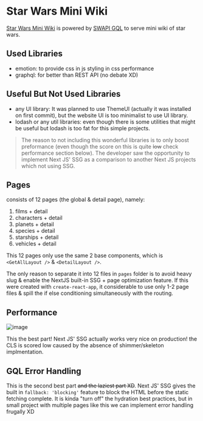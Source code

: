# Star Wars Mini Wiki

[Star Wars Mini Wiki](https://star-wars-mini-wiki.vercel.app/) is powered by [SWAPI GQL](https://swapi-graphql.netlify.app) to serve mini wiki of star wars.

## Used Libraries

- emotion: to provide css in js styling in css performance
- graphql: for better than REST API (no debate XD)

## Useful But Not Used Libraries

- any UI library: It was planned to use ThemeUI (actually it was installed on first commit), but the website UI is too minimalist to use UI library.
- lodash or any util libraries: even though there is some utilities that might be useful but lodash is too fat for this simple projects.

> The reason to not including this wonderful libraries is to only boost preformance (even though the score on this is quite ~~low~~ check performance section below). The developer saw the opportunity to implement Next JS' SSG as a comparison to another Next JS projects which not using SSG.

## Pages

consists of 12 pages (the global & detail page), namely:

1. films + detail
2. characters + detail
3. planets + detail
4. species + detail
5. starships + detail
6. vehicles + detail

This 12 pages only use the same 2 base components, which is `<GetAllLayout />` & `<DetailLayout />`.

The only reason to separate it into 12 files in `pages` folder is to avoid heavy slug & enable the NextJS built-in SSG + page optimization feature. If this were created with `create-react-app`, it considerable to use only 1-2 page files & spill the if else conditioning simultaneously with the routing.

## Performance
![image](https://user-images.githubusercontent.com/25606110/150704976-c70661fe-f62e-4f82-9ba1-e3c15413007e.png)

This the best part! Next JS' SSG actually works very nice on production! the CLS is scored low caused by the absence of shimmer/skeleton implmentation.

## GQL Error Handling
This is the second best part ~~and the laziest part XD~~. Next JS' SSG gives the built in `fallback: 'blocking'` feature to block the HTML before the static fetching complete. It is kinda "turn off" the hydration best practices, but in small project with multiple pages like this we can implement error handling frugally XD
